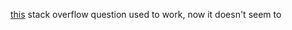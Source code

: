 [this](https://askubuntu.com/questions/863930/bluetooth-headset-cant-set-a2dp-high-fidelity-playback-poor-sound-quality) stack overflow question used to work, now it doesn't seem to